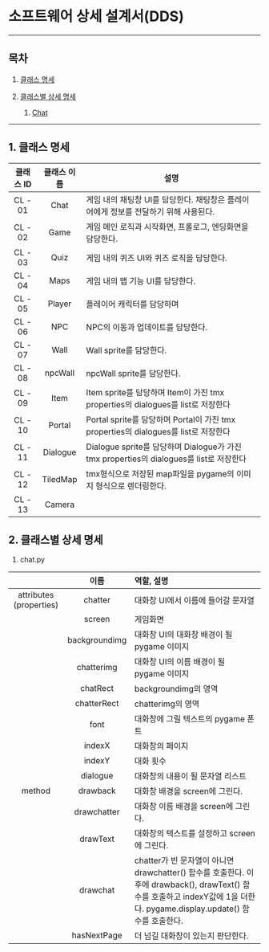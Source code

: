 # 소프트웨어 상세 설계서(DDS)
---
## 목차

1. [클래스 명세](https://github.com/rhrkd1020/Escape-Kookmin/blob/master/%EC%83%81%EC%84%B8%EC%84%A4%EA%B3%84%EC%84%9C(DDS).md#1-%ED%81%B4%EB%9E%98%EC%8A%A4-%EB%AA%85%EC%84%B8)

2. [클래스별 상세 명세](https://github.com/rhrkd1020/Escape-Kookmin/blob/master/%EC%83%81%EC%84%B8%EC%84%A4%EA%B3%84%EC%84%9C(DDS).md#2-%ED%81%B4%EB%9E%98%EC%8A%A4%EB%B3%84-%EC%83%81%EC%84%B8-%EB%AA%85%EC%84%B8)
    1. [Chat]()
    
---

## 1. 클래스 명세

| 클래스 ID | 클래스 이름 | 설명                                                         |
| :-------: | :---------: | ------------------------------------------------------------ |
|  CL - 01  |    Chat     | 게임 내의 채팅창 UI를 담당한다. 채팅창은 플레이어에게 정보를 전달하기 위해 사용된다. |
|  CL - 02  |    Game     | 게임 메인 로직과 시작화면, 프롤로그, 엔딩화면을 담당한다.    |
|  CL - 03  |    Quiz     | 게임 내의 퀴즈 UI와 퀴즈 로직을 담당한다.                    |
|  CL - 04  |    Maps     | 게임 내의 맵 기능 UI를 담당한다.                             |
|  CL - 05  |   Player    | 플레이어 캐릭터를 담당하며                                   |
|  CL - 06  |     NPC     | NPC의 이동과 업데이트를 담당한다.                            |
|  CL - 07  |    Wall     | Wall sprite를 담당한다.                                      |
|  CL - 08  |   npcWall   | npcWall sprite를 담당한다.                                   |
|  CL - 09  |    Item     | Item sprite를 담당하며 Item이 가진 tmx properties의 dialogues를 list로 저장한다 |
|  CL - 10  |   Portal    | Portal sprite를 담당하며 Portal이 가진 tmx properties의 dialogues를 list로 저장한다 |
|  CL - 11  |  Dialogue   | Dialogue sprite를 담당하며  Dialogue가 가진 tmx properties의 dialogues를 list로 저장한다 |
|  CL - 12  |  TiledMap   | tmx형식으로 저장된 map파일을 pygame의 이미지 형식으로 렌더링한다. |
|  CL - 13  |   Camera    |                                                              |

## 2. 클래스별 상세 명세

1. chat.py

|                         |     이름      | 역할, 설명                                                   |
| :---------------------: | :-----------: | :----------------------------------------------------------- |
| attributes (properties) |    chatter    | 대화창 UI에서 이름에 들어갈 문자열                           |
|                         |    screen     | 게임화면                                                     |
|                         | backgroundimg | 대화창 UI의 대화창 배경이 될 pygame 이미지                   |
|                         |  chatterimg   | 대화창 UI의 이름 배경이 될 pygame 이미지                     |
|                         |   chatRect    | backgroundimg의 영역                                         |
|                         |  chatterRect  | chatterimg의 영역                                            |
|                         |     font      | 대화창에 그릴 텍스트의 pygame 폰트                           |
|                         |    indexX     | 대화창의 페이지                                              |
|                         |    indexY     | 대화 횟수                                                    |
|                         |   dialogue    | 대화창의 내용이 될 문자열 리스트                             |
|         method          |   drawback    | 대화창 배경을 screen에 그린다.                               |
|                         |  drawchatter  | 대화창 이름 배경을 screen에 그린다.                          |
|                         |   drawText    | 대화창의 텍스트를 설정하고 screen에 그린다.                  |
|                         |   drawchat    | chatter가 빈 문자열이 아니면 drawchatter() 함수를 호출한다. 이후에 drawback(), drawText() 함수를 호출하고 indexY값에 1을 더한다. pygame.display.update() 함수를 호출한다. |
|                         |  hasNextPage  | 더 넘길 대화창이 있는지 판단한다.                            |

